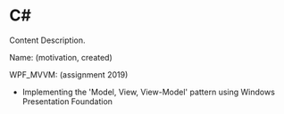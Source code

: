 # C#

Content Description.

Name: (motivation, created)

WPF_MVVM: (assignment 2019)

- Implementing the 'Model, View, View-Model' pattern using Windows Presentation Foundation
